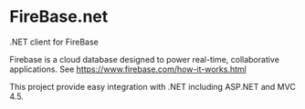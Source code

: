 FireBase.net
============

.NET client for FireBase

Firebase is a cloud database designed to power real-time, collaborative applications. See https://www.firebase.com/how-it-works.html

This project provide easy integration with .NET including ASP.NET and MVC 4.5.
